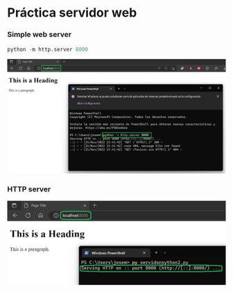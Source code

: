 # Práctica servidor web

### Simple web server

```python
python -m http.server 8000
```
![Servidor Python 1](img/servidorpython1.png)

### HTTP server
![Servidor Python 2](img/servidorpython2.png)
